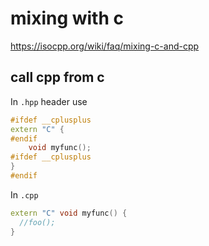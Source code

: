 # mixing with c

https://isocpp.org/wiki/faq/mixing-c-and-cpp

## call cpp from c

In `.hpp` header use
```cpp
#ifdef __cplusplus
extern "C" {
#endif
	void myfunc();
#ifdef __cplusplus
}
#endif
```

In `.cpp`
```cpp
extern "C" void myfunc() {
  //foo();
}
```

